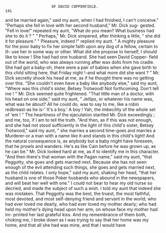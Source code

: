                          OF DAVID COPPERFIELD.                          141
 and be married again," said my aunt, when I had finished, I can't
 conceive."
    "Perhaps she fell in love with her second husband," Mr. Dick sug-
 gested.
    "Fell in love!" repeated my aunt, "What do you mean? What
business had she to do it ? "
    " Perhaps," Mr. Dick simpered, after thinking a little, " she did it for
pleasure."
    " Pleasure, indeed !" replied my aunt. " A mighty pleasure for the
poor baby to fix her simple faith upon any dog of a fellow, certain to ill-
use her in some way or other. What did she propose to herself, I should
like to know ! She had had one husband. She had seen David Copper-
field out of the world, who was always running after wax dolls from his
cradle. She had got a baby-oh, there were a pair of babies when she
gave birth to this child sitting here, that Friday night !-and what more
did she want ? "
    Mr. Dick secretly shook his head at me, as if he thought there was no
getting over this.
    "She couldn't even have a baby like anybody else," said my aunt,
 "Where was this child's sister, Betsey Trotwood! Not forthcoming.
Don't tell me ! "
    Mr. Dick seemed quite frightened.
    "That little man of a doctor, with his head on one side," said my aunt,
" Jellips, or whatever his name was, what was he about? All he could do,
was to say to me, like a robin redbreast-as he is-' It's a boy.' A boy !
Yah, the imbecility of the whole set of 'em ! "
    The heartiness of the ejaculation startled Mr. Dick exceedingly ; and me,
too, if I am to tell the truth.
    "And then, as if this was not enough, and she had not stood sufficiently
in the light of this child's sister, Betsey Trotwood," said my aunt, " she
marries a second time-goes and marries a Murderer-or a man with a
name like it-and stands in this child's light! And the natural consequence
is, as anybody but a baby might have foreseen, that he prowls and wanders.
He's as like Cain before he was grown up, as he can be."
    Mr. Dick looked hard at me, as if to identify me in this character.
    "And then there's that woman with the Pagan name," said my aunt,
"that Peggotty, she goes and gets married next. Because she has not
seen enough of the evil attending such things, she goes and gets married
next, as the child relates. I only hope," said my aunt, shaking her head,
"that her husband is one of those Poker husbands who abound in the
newspapers, and will beat her well with one."
    I could not bear to hear my old nurse so decried, and made the subject
of such a wish. I told my aunt that indeed she was mistaken. That
Peggotty was the best, the truest, the most faithful, most devoted, and
most self-denying friend and servant in the world; who had ever loved
me dearly, who had ever loved my mother dearly; who had held my
mother's dying head upon her arm, on whose face my mother had im-
printed her last grateful kiss. And my remembrance of them both,
choking me, I broke down as I was trying to say that her home
was my home, and that all she had was mine, and that I would have
